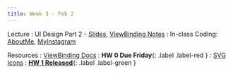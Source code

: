 ```yaml
---
title: Week 3 - Feb 2 
---
```


Lecture
: UI Design Part 2 - [Slides](https://canvas.upenn.edu/courses/1703225/files/folder/Lecture%20Slides?preview=119077964), [ViewBinding Notes](https://canvas.upenn.edu/courses/1703225/files/folder/Lecture%20Slides?preview=119077941)
  : In-class Coding: [AboutMe](https://canvas.upenn.edu/courses/1703225/files/folder/Live%20Coding?preview=119077895), [MyInstagram](https://canvas.upenn.edu/courses/1703225/files/folder/Live%20Coding?preview=119077870)

Resources
: [ViewBinding Docs](https://developer.android.com/topic/libraries/view-binding)
  : **HW 0 Due Friday**{: .label .label-red }
: [SVG Icons](https://uxwing.com/)
  : [**HW 1 Released**](https://cis1950android.github.io/%5Chomework1){: .label .label-green }